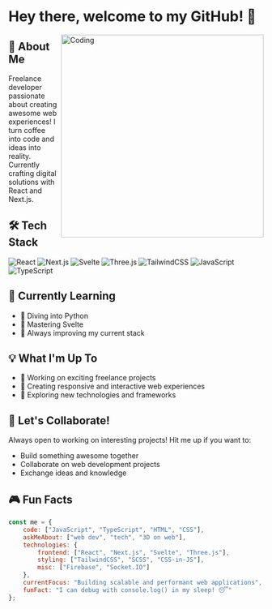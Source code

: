 # Hey there, welcome to my GitHub! 👋

<img align="right" alt="Coding" width="400" src="https://i.pinimg.com/originals/e4/26/70/e426702edf874b181aced1e2fa5c6cde.gif">

## 🚀 About Me
Freelance developer passionate about creating awesome web experiences! I turn coffee into code and ideas into reality. Currently crafting digital solutions with React and Next.js.

## 🛠️ Tech Stack
![React](https://img.shields.io/badge/React-20232A?style=for-the-badge&logo=react&logoColor=61DAFB)
![Next.js](https://img.shields.io/badge/Next.js-000000?style=for-the-badge&logo=next.js&logoColor=white)
![Svelte](https://img.shields.io/badge/Svelte-FF3E00?style=for-the-badge&logo=svelte&logoColor=white)
![Three.js](https://img.shields.io/badge/Three.js-000000?style=for-the-badge&logo=three.js&logoColor=white)
![TailwindCSS](https://img.shields.io/badge/Tailwind_CSS-38B2AC?style=for-the-badge&logo=tailwind-css&logoColor=white)
![JavaScript](https://img.shields.io/badge/JavaScript-F7DF1E?style=for-the-badge&logo=javascript&logoColor=black)
![TypeScript](https://img.shields.io/badge/TypeScript-007ACC?style=for-the-badge&logo=typescript&logoColor=white)

## 🌱 Currently Learning
- 🐍 Diving into Python
- 🎯 Mastering Svelte
- 🚀 Always improving my current stack

## 💡 What I'm Up To
- 🔭 Working on exciting freelance projects
- 🎨 Creating responsive and interactive web experiences
- 🌟 Exploring new technologies and frameworks

## 👯 Let's Collaborate!
Always open to working on interesting projects! Hit me up if you want to:
- Build something awesome together
- Collaborate on web development projects
- Exchange ideas and knowledge

## 🎮 Fun Facts
```javascript
const me = {
    code: ["JavaScript", "TypeScript", "HTML", "CSS"],
    askMeAbout: ["web dev", "tech", "3D on web"],
    technologies: {
        frontend: ["React", "Next.js", "Svelte", "Three.js"],
        styling: ["TailwindCSS", "SCSS", "CSS-in-JS"],
        misc: ["Firebase", "Socket.IO"]
    },
    currentFocus: "Building scalable and performant web applications",
    funFact: "I can debug with console.log() in my sleep! 😴"
};
